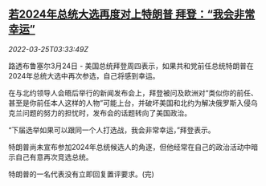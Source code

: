 <!--1648180864000-->
[若2024年总统大选再度对上特朗普 拜登：“我会非常幸运”](https://cn.reuters.com/article/us-biden-2024-election-trump-0325-idCNKCS2LM0AU)
------

<div><i>2022-03-25T03:33:49Z</i></div><p>路透布鲁塞尔3月24日 - 美国总统拜登周四表示，如果共和党前任总统特朗普在2024年总统大选中再次参选，自己将感到幸运。</p><p>在与北约领导人会晤后举行的新闻发布会上，拜登被问及欧洲对“类似你的前任、甚至是你前任本人这样的人物”可能上台，并破坏美国和北约为解决俄罗斯入侵乌克兰问题的努力的担忧时，发布会的话题转向了美国政治。</p><p>“下届选举如果可以跟同一个人打选战，我会非常幸运，”拜登表示。</p><p>特朗普尚未宣布参加2024年总统候选人的角逐，但他经常在自己的政治活动中暗示自己有意再次竞选总统。</p><p>特朗普的一名代表没有立即回复置评要求。(完)</p>
